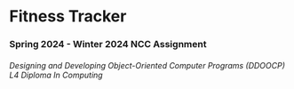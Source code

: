 <h1>Fitness Tracker</h1>
<h3>Spring 2024 - Winter 2024 NCC Assignment</h3>
<h6>Designing and Developing Object-Oriented Computer Programs (DDOOCP) L4 Diploma In Computing</h6>
